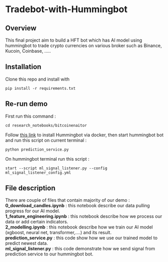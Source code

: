 # Tradebot-with-Hummingbot

## Overview
This final project aim to build a HFT bot which has AI model using hummingbot to trade crypto currencies on various broker such as Binance, Kucoin, Coinbase, .....

## Installation
Clone this repo and install with
```
pip install -r requirements.txt
``` 

## Re-run demo
First run this command : 
``` 
cd research_notebooks/bitcoinenaitor
``` 

Follow [this link](https://hummingbot.org/installation/docker/) to install Hummingbot via docker, then start hummingbot bot and run this script on current terminal : 
``` 
python prediction_service.py
``` 


On hummingbot terminal run this script : 
``` 
start --script ml_signal_listener.py --config ml_signal_listener_config.yml
``` 


## File description

There are couple of files that contain majority of our demo : <br> 
**0_download_candles.ipynb** : this notebook describe our data pulling progress for our AI model. <br>
**1_feature_engineering.ipynb** : this notebook describe how we process our data or add certain indicators. <br>
**2_modelling.ipynb** : this notebook describe how we train our AI model (xgboost, neural net, transformer,....) and its result. <br>
**prediction_service.py** : this code show how we use our trained model to predict newest data. <br>
**ml_signal_listener.py** : this code demonstrate how we send signal from prediction service to our hummingbot bot. <br>


